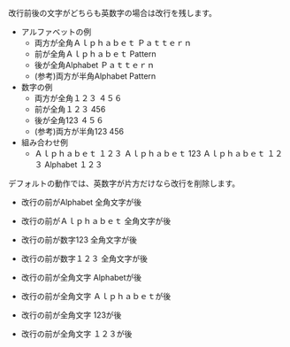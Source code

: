 改行前後の文字がどちらも英数字の場合は改行を残します。

  * アルファベットの例
    - 両方が全角Ａｌｐｈａｂｅｔ
      Ｐａｔｔｅｒｎ
    - 前が全角Ａｌｐｈａｂｅｔ
      Pattern
    - 後が全角Alphabet
      Ｐａｔｔｅｒｎ
    - (参考)両方が半角Alphabet
      Pattern
  * 数字の例
    - 両方が全角１２３
      ４５６
    - 前が全角１２３
      456
    - 後が全角123
      ４５６
    - (参考)両方が半角123
      456
  * 組み合わせ例
    - Ａｌｐｈａｂｅｔ
      １２３
      Ａｌｐｈａｂｅｔ
      123
      Ａｌｐｈａｂｅｔ
      １２３
      Alphabet
      １２３

デフォルトの動作では、英数字が片方だけなら改行を削除します。

  * 改行の前がAlphabet
    全角文字が後

  * 改行の前がＡｌｐｈａｂｅｔ
    全角文字が後

  * 改行の前が数字123
    全角文字が後

  * 改行の前が数字１２３
    全角文字が後

  * 改行の前が全角文字
    Alphabetが後

  * 改行の前が全角文字
    Ａｌｐｈａｂｅｔが後

  * 改行の前が全角文字
    123が後

  * 改行の前が全角文字
    １２３が後
